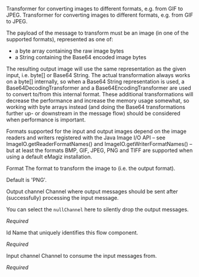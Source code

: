 
Transformer for converting images to different formats, e.g. from GIF to JPEG. 
Transformer for converting images to different formats, e.g. from GIF to JPEG. 

The payload of the message to transform must be an image (in one of the supported formats), represented as one of:
 - a byte array containing the raw image bytes 
 - a String containing the Base64 encoded image bytes

The resulting output image will use the same representation as the given input, i.e. byte[] or Base64 String. The actual transformation always works on a byte[] internally, so when a Base64 String representation is used, a Base64DecodingTransformer and a Base64EncodingTransformer are used to convert to/from this internal format. These additional transformations will decrease the performance and increase the memory usage somewhat, so working with byte arrays instead (and doing the Base64 transformations further up- or downstream in the message flow) should be considered when performance is important. 

Formats supported for the input and output images depend on the image readers and writers registered with the Java Image I/O API – see ImageIO.getReaderFormatNames() and ImageIO.getWriterFormatNames() – but at least the formats BMP, GIF, JPEG, PNG and TIFF are supported when using a default eMagiz installation.


Format
The format to transform the image to (i.e. the output format). 

Default is 'PNG'.


Output channel
Channel where output messages should be sent after (successfully) processing the input message.

You can select the <code>nullChannel</code> here to silently drop the output messages.

<i>Required</i>


Id
Name that uniquely identifies this flow component.

<i>Required</i>


Input channel
Channel to consume the input messages from.

<i>Required</i>

